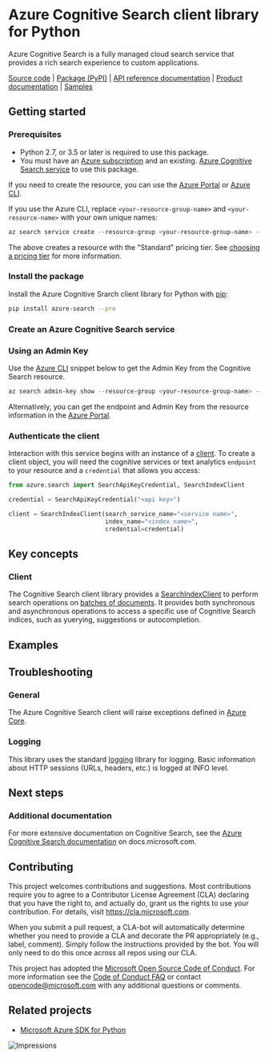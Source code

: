 # Azure Cognitive Search client library for Python
Azure Cognitive Search is a fully managed cloud search service that provides a rich search experience to custom applications.

[Source code](https://github.com/Azure/azure-sdk-for-python/tree/master/sdk/search/azure-search) |
[Package (PyPI)](https://pypi.org/project/azure-search/) |
[API reference documentation](https://aka.ms/azsdk-python-search-ref-docs) |
[Product documentation](https://docs.microsoft.com/en-us/azure/search/search-what-is-azure-search) |
[Samples](https://github.com/Azure/azure-sdk-for-python/tree/master/sdk/search/azure-search/samples)

## Getting started

### Prerequisites
* Python 2.7, or 3.5 or later is required to use this package.
* You must have an [Azure subscription][azure_sub] and an existing.
[Azure Cognitive Search service][search_resource] to use this package.

If you need to create the resource, you can use the [Azure Portal][azure_portal] or [Azure CLI][azure_cli].

If you use the Azure CLI, replace `<your-resource-group-name>` and `<your-resource-name>` with your own unique names:

```PowerShell
az search service create --resource-group <your-resource-group-name> --name <your-resource-name> --sku S
```

The above creates a resource with the "Standard" pricing tier. See [choosing a pricing tier](https://docs.microsoft.com/en-us/azure/search/search-sku-tier) for more information.


### Install the package
Install the Azure Cognitive Srarch client library for Python with [pip](https://pypi.org/project/pip/):

```bash
pip install azure-search --pre
```

### Create an Azure Cognitive Search service

### Using an Admin Key

Use the [Azure CLI][azure_cli] snippet below to get the Admin Key from the Cognitive Search resource.

```PowerShell
az search admin-key show --resource-group <your-resource-group-name> --service-name <your-resource-name>
```

Alternatively, you can get the endpoint and Admin Key from the resource information in the [Azure Portal][azure_portal].

### Authenticate the client
Interaction with this service begins with an instance of a [client](#client "search-client").
To create a client object, you will need the cognitive services or text analytics `endpoint` to
your resource and a `credential` that allows you access:

```python
from azure.search import SearchApiKeyCredential, SearchIndexClient

credential = SearchApiKeyCredential("<api key>")

client = SearchIndexClient(search_service_name="<service name>",
                           index_name="<index name>",
                           credential=credential)
```

## Key concepts

### Client
The Cognitive Search client library provides a [SearchIndexClient](https://aka.ms/azsdk-python-search-searchindexclient) to perform search operations on [batches of documents](#Examples "examples").
It provides both synchronous and asynchronous operations to access a specific use of Cognitive Search indices, such as yuerying, suggestions or autocompletion.


## Examples

## Troubleshooting

### General
The Azure Cognitive Search client will raise exceptions defined in [Azure Core](https://github.com/Azure/azure-sdk-for-python/blob/master/sdk/core/azure-core/README.md).

### Logging
This library uses the standard
[logging](https://docs.python.org/3.5/library/logging.html) library for logging.
Basic information about HTTP sessions (URLs, headers, etc.) is logged at INFO
level.

## Next steps

### Additional documentation
For more extensive documentation on Cognitive Search, see the [Azure Cognitive Search documentation](https://docs.microsoft.com/en-us/azure/search/) on docs.microsoft.com.

## Contributing

This project welcomes contributions and suggestions.  Most contributions require you to agree to a Contributor License Agreement (CLA) declaring that you have the right to, and actually do, grant us the rights to use your contribution. For details, visit https://cla.microsoft.com.

When you submit a pull request, a CLA-bot will automatically determine whether you need to provide a CLA and decorate the PR appropriately (e.g., label, comment). Simply follow the instructions provided by the bot. You will only need to do this once across all repos using our CLA.

This project has adopted the [Microsoft Open Source Code of Conduct](https://opensource.microsoft.com/codeofconduct/). For more information see the [Code of Conduct FAQ](https://opensource.microsoft.com/codeofconduct/faq/) or contact [opencode@microsoft.com](mailto:opencode@microsoft.com) with any additional questions or comments.

## Related projects

- [Microsoft Azure SDK for Python](https://github.com/Azure/azure-sdk-for-python)

![Impressions](https://azure-sdk-impressions.azurewebsites.net/api/impressions/azure-sdk-for-python%2Fsdk%2Fsearch%2Fazure-search%2FREADME.png)

[azure_cli]: https://docs.microsoft.com/cli/azure
[azure_sub]: https://azure.microsoft.com/free/
[search_resource]: https://docs.microsoft.com/en-us/azure/search/search-create-service-portal
[azure_portal]: https://portal.azure.com
